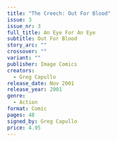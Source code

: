 ```yaml
---
title: "The Creech: Out For Blood"
issue: 3
issue_nr: 3
full_title: An Eye For An Eye
subtitle: Out For Blood
story_arc: ""
crossover: ""
variant: ""
publisher: Image Comics
creators:
  - Greg Capullo
release_date: Nov 2001
release_year: 2001
genre:
  - Action
format: Comic
pages: 48
signed_by: Greg Capullo
price: 4.95
---
```


